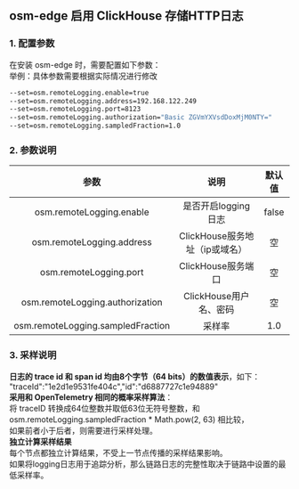 ## osm-edge 启用 ClickHouse 存储HTTP日志 ##
### 1. 配置参数 ###
在安装 osm-edge 时，需要配置如下参数：  
举例：具体参数需要根据实际情况进行修改  
```bash
--set=osm.remoteLogging.enable=true 
--set=osm.remoteLogging.address=192.168.122.249 
--set=osm.remoteLogging.port=8123 
--set=osm.remoteLogging.authorization="Basic ZGVmYXVsdDoxMjM0NTY=" 
--set=osm.remoteLogging.sampledFraction=1.0 
```
### 2. 参数说明 ###
| 参数 | 说明 | 默认值 |
| :-----:| :----: | :----: |
| osm.remoteLogging.enable | 是否开启logging日志 | false |
| osm.remoteLogging.address | ClickHouse服务地址（ip或域名） | 空 |
| osm.remoteLogging.port | ClickHouse服务端口 | 空 |
| osm.remoteLogging.authorization | ClickHouse用户名、密码 | 空 |
| osm.remoteLogging.sampledFraction | 采样率 | 1.0 |
### 3. 采样说明 ###
**日志的 trace id 和 span id 均由8个字节（64 bits）的数值表示**，如下：    
"traceId":"1e2d1e9531fe404c","id":"d6887727c1e94889"    
**采用和 OpenTelemetry 相同的概率采样算法**：    
将 traceID 转换成64位整数并取低63位无符号整数，和 osm.remoteLogging.sampledFraction * Math.pow(2, 63) 相比较，  
如果前者小于后者，则需要进行采样处理。  
**独立计算采样结果**  
每个节点都独立计算结果，不受上一节点传播的采样结果影响。  
如果将logging日志用于追踪分析，那么链路日志的完整性取决于链路中设置的最低采样率。  
